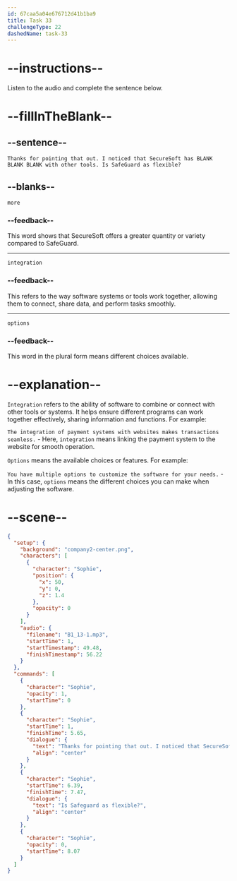 ```yaml
---
id: 67caa5a04e676712d41b1ba9
title: Task 33
challengeType: 22
dashedName: task-33
---
```


<!-- (audio) Sophie: Thanks for pointing that out. I noticed that SecureSoft has more integration options with other tools. Is SafeGuard as flexible? -->

# --instructions--

Listen to the audio and complete the sentence below.

# --fillInTheBlank--

## --sentence--

`Thanks for pointing that out. I noticed that SecureSoft has BLANK BLANK BLANK with other tools. Is SafeGuard as flexible?`

## --blanks--

`more`

### --feedback--

This word shows that SecureSoft offers a greater quantity or variety compared to SafeGuard.

---

`integration`

### --feedback--

This refers to the way software systems or tools work together, allowing them to connect, share data, and perform tasks smoothly.

---

`options`

### --feedback--

This word in the plural form means different choices available.

# --explanation--

`Integration` refers to the ability of software to combine or connect with other tools or systems. It helps ensure different programs can work together effectively, sharing information and functions. For example:  

`The integration of payment systems with websites makes transactions seamless.` - Here, `integration` means linking the payment system to the website for smooth operation.  

`Options` means the available choices or features. For example:  

`You have multiple options to customize the software for your needs.` - In this case, `options` means the different choices you can make when adjusting the software.

# --scene--

```json
{
  "setup": {
    "background": "company2-center.png",
    "characters": [
      {
        "character": "Sophie",
        "position": {
          "x": 50,
          "y": 0,
          "z": 1.4
        },
        "opacity": 0
      }
    ],
    "audio": {
      "filename": "B1_13-1.mp3",
      "startTime": 1,
      "startTimestamp": 49.48,
      "finishTimestamp": 56.22
    }
  },
  "commands": [
    {
      "character": "Sophie",
      "opacity": 1,
      "startTime": 0
    },
    {
      "character": "Sophie",
      "startTime": 1,
      "finishTime": 5.65,
      "dialogue": {
        "text": "Thanks for pointing that out. I noticed that SecureSoft has more integration options with other tools.",
        "align": "center"
      }
    },
    {
      "character": "Sophie",
      "startTime": 6.39,
      "finishTime": 7.47,
      "dialogue": {
        "text": "Is Safeguard as flexible?",
        "align": "center"
      }
    },
    {
      "character": "Sophie",
      "opacity": 0,
      "startTime": 8.07
    }
  ]
}
```

